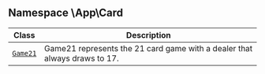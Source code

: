 






## Namespace \App\Card


| Class | Description |
|-------|-------------|
| [`Game21`](#content-game21) | Game21 represents the 21 card game with a dealer that always draws to 17.|






